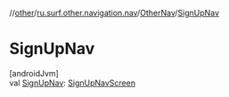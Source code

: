 //[other](../../../index.md)/[ru.surf.other.navigation.nav](../index.md)/[OtherNav](index.md)/[SignUpNav](-sign-up-nav.md)

# SignUpNav

[androidJvm]\
val [SignUpNav](-sign-up-nav.md): [SignUpNavScreen](../../ru.surf.other.navigation.nav.impl/-sign-up-nav-screen/index.md)
